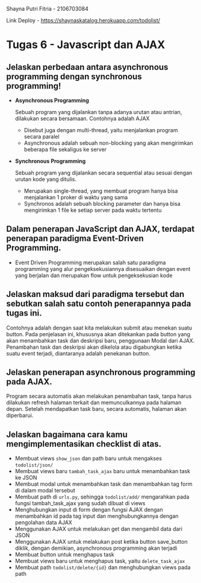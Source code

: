 Shayna Putri Fitria - 2106703084

Link Deploy - https://shaynaskatalog.herokuapp.com/todolist/

# **Tugas 6 - Javascript dan AJAX**

## **Jelaskan perbedaan antara asynchronous programming dengan synchronous programming!**

- **Asynchronous Programming**

    Sebuah program yang dijalankan tanpa adanya urutan atau antrian, dilakukan secara bersamaan. Contohnya adalah AJAX

    - Disebut juga dengan multi-thread, yaitu menjalankan program secara paralel
    - Asynchronous adalah sebuah non-blocking yang akan mengirimkan beberapa file sekaligus ke server

- **Synchronous Programming**
    
    Sebuah program yang dijalankan secara sequential atau sesuai dengan urutan kode yang ditulis. 

    - Merupakan single-thread, yang membuat program hanya bisa menjalankan 1 proker di waktu yang sama
    - Synchronos adalah sebuah blocking parameter dan hanya bisa mengirimkan 1 file ke setiap server pada waktu tertentu
 
## **Dalam penerapan JavaScript dan AJAX, terdapat penerapan paradigma Event-Driven Programming.**
 
- Event Driven Programming merupakan salah satu paradigma programming yang alur pengeksekusiannya disesuaikan dengan event yang berjalan dan merupakan flow untuk pengeksekusian kode

## **Jelaskan maksud dari paradigma tersebut dan sebutkan salah satu contoh penerapannya pada tugas ini.**

Contohnya adalah dengan saat kita melakukan submit atau menekan suatu button. Pada penjelasan ini, khususnya akan ditekankan pada button yang akan menambahkan task dan deskripsi baru, penggunaan Modal dari AJAX. Penambahan task dan deskripsi akan dikelola atau digabungkan ketika suatu event terjadi, diantaranya adalah penekanan button.
 
## **Jelaskan penerapan asynchronous programming pada AJAX.**

Program secara automatis akan melakukan penambahan task, tanpa harus dilakukan refresh halaman terkait dan memunculkannya pada halaman depan. Setelah mendapatkan task baru, secara automatis, halaman akan diperbarui.

## **Jelaskan bagaimana cara kamu mengimplementasikan checklist di atas.**

- Membuat views `show_json`  dan path baru untuk mengakses `todolist/json/` 
- Membuat views baru `tambah_task_ajax` baru untuk menambahkan task ke JSON
- Membuat modal untuk menambahkan task dan menambahkan tag form di dalam modal tersebut
- Membuat path di `urls.py`, sehingga `todolist/add/` mengarahkan pada fungsi tambah_task_ajax yang sudah dibuat di views
- Menghubungkan input di form dengan fungsi AJAX dengan menambahkan id pada tag input dan menghubungkannya dengan pengolahan data AJAX
- Menggunakan AJAX untuk melakukan get dan mengambil data dari JSON
- Menggunakan AJAX untuk melakukan post ketika button save_button diklik, dengan demikian, asynchronous programming akan terjadi
- Membuat button untuk menghapus task
- Membuat views baru untuk menghapus task, yaitu `delete_task_ajax`
- Membuat path `todolist/delete/{id}` dan menghubungkan views pada path
